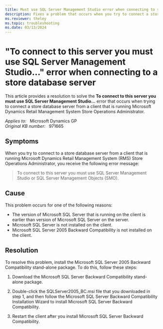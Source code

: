 ```yaml
---
title: Must use SQL Server Management Studio error when connecting to store database server
description: Fixes a problem that occurs when you try to connect a store database server from a client that is running Microsoft Dynamics Retail Management System Store Operations Administrator.
ms.reviewer: theley
ms.topic: troubleshooting
ms.date: 03/13/2024
---
```

# "To connect to this server you must use SQL Server Management Studio..." error when connecting to a store database server

This article provides a resolution to solve the **To connect to this server you must use SQL Server Management Studio...** error that occurs when trying to connect a store database server from a client that is running Microsoft Dynamics Retail Management System Store Operations Administrator.

_Applies to:_ &nbsp; Microsoft Dynamics GP  
_Original KB number:_ &nbsp; 971665

## Symptoms

When you try to connect to a store database server from a client that is running Microsoft Dynamics Retail Management System (RMS) Store Operations Administrator, you receive the following error message:

> To connect to this server you must use SQL Server Management Studio or SQL Server Management Objects (SMO).

## Cause

This problem occurs for one of the following reasons:

- The version of Microsoft SQL Server that is running on the client is earlier than version of Microsoft SQL Server on the server.
- Microsoft SQL Server is not installed on the client.
- Microsoft SQL Server 2005 Backward Compatibility is not installed on the client.

## Resolution

To resolve this problem, install the Microsoft SQL Server 2005 Backward Compatibility stand-alone package. To do this, follow these steps:

1. Download the Microsoft SQL Server Backward Compatibility stand-alone package.

2. Double-click the SQLServer2005_BC.msi file that you downloaded in step 1, and then follow the Microsoft SQL Server Backward Compatibility Installation Wizard to install Microsoft SQL Server Backward Compatibility.

3. Restart the client after you install Microsoft SQL Server Backward Compatibility.
